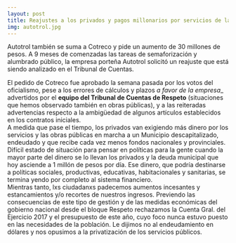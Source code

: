 ```yaml
---
layout: post
title: Reajustes a los privados y pagos millonarios por servicios de la deuda, que pagaremos los vecinxs.
img: autotrol.jpg
---
```



Autotrol también se suma a Cotreco y pide un aumento de 30 millones de pesos. A 9 meses de comenzadas las tareas de semaforización y alumbrado público, la empresa porteña Autotrol solicitó un reajuste que está siendo analizado en el Tribunal de Cuentas.  

El pedido de Cotreco fue aprobado la semana pasada por los votos del oficialismo, pese a los errores de cálculos y plazos _a favor de la empresa__ advertidos por el __equipo del Tribunal de Cuentas de Respeto__ (situaciones que hemos observado también en obras públicas), y a las reiteradas advertencias respecto a la ambigüedad de algunos artículos establecidos en los contratos iniciales.  
A medida que pase el tiempo, los privados van exigiendo más dinero por los servicios y las obras públicas en marcha a un Municipio descapitalizado, endeudado y que recibe cada vez menos fondos nacionales y provinciales. Difícil estado de situación para pensar en políticas para la gente cuando la mayor parte del dinero se lo llevan los privados y la deuda municipal que hoy asciende a 1 millón de pesos por día. Ese dinero, que podría destinarse a políticas sociales, productivas, educativas, habitacionales y sanitarias, se termina yendo por completo al sistema financiero.  
 Mientras tanto, lxs ciudadanxs padecemos aumentos incesantes y estancamientos y/o recortes de nuestros ingresos.
Previendo las consecuencias de este tipo de gestión y de las medidas económicas del gobierno nacional desde el bloque Respeto rechazamos la Cuenta Gral. del Ejercicio 2017 y el presupuesto de este año, cuyo foco nunca estuvo puesto en las necesidades de la población. Le dijimos no al endeudamiento en dólares y nos opusimos a la privatización de los servicios públicos.
